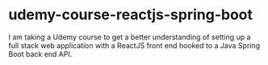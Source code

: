 # udemy-course-reactjs-spring-boot
I am taking a Udemy course to get a better understanding of setting up a full stack web application with a ReactJS front end hooked to a Java Spring Boot back end API.
